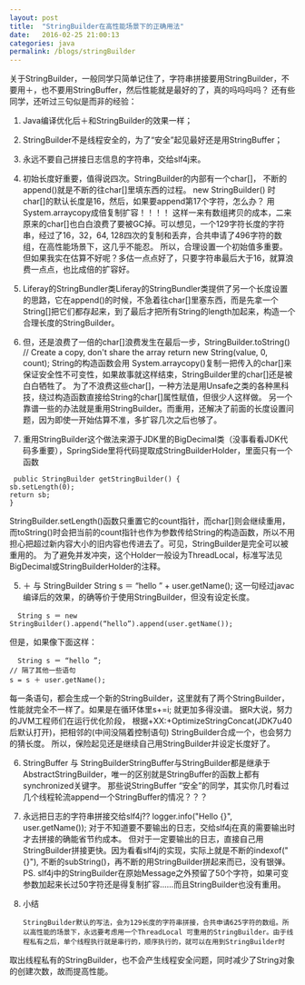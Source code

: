 ```yaml
---
layout: post
title:  "StringBuilder在高性能场景下的正确用法"
date:   2016-02-25 21:00:13
categories: java
permalink: /blogs/stringBuilder
---
```


关于StringBuilder，一般同学只简单记住了，字符串拼接要用StringBuilder，不要用＋，也不要用StringBuffer，然后性能就是最好的了，真的吗吗吗吗？
还有些同学，还听过三句似是而非的经验：
1. Java编译优化后＋和StringBuilder的效果一样；
2. StringBuilder不是线程安全的，为了“安全”起见最好还是用StringBuffer；
3. 永远不要自己拼接日志信息的字符串，交给slf4j来。
 
1. 初始长度好重要，值得说四次。StringBuilder的内部有一个char[]， 不断的append()就是不断的往char[]里填东西的过程。
new StringBuilder() 时char[]的默认长度是16，然后，如果要append第17个字符，怎么办？
用System.arraycopy成倍复制扩容！！！！
这样一来有数组拷贝的成本，二来原来的char[]也白白浪费了要被GC掉。可以想见，一个129字符长度的字符串，经过了16，32，64, 128四次的复制和丢弃，合共申请了496字符的数组，在高性能场景下，这几乎不能忍。
所以，合理设置一个初始值多重要。
但如果我实在估算不好呢？多估一点点好了，只要字符串最后大于16，就算浪费一点点，也比成倍的扩容好。
 
2. Liferay的StringBundler类Liferay的StringBundler类提供了另一个长度设置的思路，它在append()的时候，不急着往char[]里塞东西，而是先拿一个String[]把它们都存起来，到了最后才把所有String的length加起来，构造一个合理长度的StringBuilder。
 
3. 但，还是浪费了一倍的char[]浪费发生在最后一步，StringBuilder.toString()
  // Create a copy, don't share the array
return new String(value, 0, count);
String的构造函数会用 System.arraycopy()复制一把传入的char[]来保证安全性不可变性，如果故事就这样结束，StringBuilder里的char[]还是被白白牺牲了。
为了不浪费这些char[]，一种方法是用Unsafe之类的各种黑科技，绕过构造函数直接给String的char[]属性赋值，但很少人这样做。
另一个靠谱一些的办法就是重用StringBuilder。而重用，还解决了前面的长度设置问题，因为即使一开始估算不准，多扩容几次之后也够了。
 
4. 重用StringBuilder这个做法来源于JDK里的BigDecimal类（没事看看JDK代码多重要），SpringSide里将代码提取成StringBuilderHolder，里面只有一个函数
 ```
  public StringBuilder getStringBuilder() {
sb.setLength(0);
return sb;
}
```
StringBuilder.setLength()函数只重置它的count指针，而char[]则会继续重用，而toString()时会把当前的count指针也作为参数传给String的构造函数，所以不用担心把超过新内容大小的旧内容也传进去了。可见，StringBuilder是完全可以被重用的。
为了避免并发冲突，这个Holder一般设为ThreadLocal，标准写法见BigDecimal或StringBuilderHolder的注释。
 
5. ＋ 与 StringBuilder  String s ＝ “hello ” + user.getName();
这一句经过javac编译后的效果，的确等价于使用StringBuilder，但没有设定长度。
```
  String s ＝ new StringBuilder().append(“hello”).append(user.getName());
  ```
但是，如果像下面这样：
```
  String s ＝ “hello ”;
// 隔了其他一些语句
s = s ＋ user.getName();
```
每一条语句，都会生成一个新的StringBuilder，这里就有了两个StringBuilder，性能就完全不一样了。如果是在循环体里s+=i; 就更加多得没谱。
据R大说，努力的JVM工程师们在运行优化阶段， 根据+XX:+OptimizeStringConcat(JDK7u40后默认打开)，把相邻的(中间没隔着控制语句) StringBuilder合成一个，也会努力的猜长度。
所以，保险起见还是继续自己用StringBuilder并设定长度好了。
 
6. StringBuffer 与 StringBuilderStringBuffer与StringBuilder都是继承于AbstractStringBuilder，唯一的区别就是StringBuffer的函数上都有synchronized关键字。
那些说StringBuffer “安全”的同学，其实你几时看过几个线程轮流append一个StringBuffer的情况？？？
 
7. 永远把日志的字符串拼接交给slf4j??  logger.info("Hello {}", user.getName());
对于不知道要不要输出的日志，交给slf4j在真的需要输出时才去拼接的确能省节约成本。
但对于一定要输出的日志，直接自己用StringBuilder拼接更快。因为看看slf4j的实现，实际上就是不断的indexof("{}"), 不断的subString()，再不断的用StringBuilder拼起来而已，没有银弹。
PS. slf4j中的StringBuilder在原始Message之外预留了50个字符，如果可变参数加起来长过50字符还是得复制扩容......而且StringBuilder也没有重用。
 
8. 小结

       StringBuilder默认的写法，会为129长度的字符串拼接，合共申请625字符的数组。所以高性能的场景下，永远要考虑用一个ThreadLocal 可重用的StringBuilder。由于线程私有之后，单个线程执行就是串行的，顺序执行的，就可以在用到StringBuilder时
取出线程私有的StringBuilder，也不会产生线程安全问题，同时减少了String对象的创建次数，故而提高性能。
